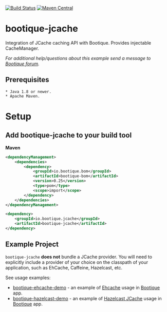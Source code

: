<!--
  Licensed to ObjectStyle LLC under one
  or more contributor license agreements.  See the NOTICE file
  distributed with this work for additional information
  regarding copyright ownership.  The ObjectStyle LLC licenses
  this file to you under the Apache License, Version 2.0 (the
  "License"); you may not use this file except in compliance
  with the License.  You may obtain a copy of the License at

    http://www.apache.org/licenses/LICENSE-2.0

  Unless required by applicable law or agreed to in writing,
  software distributed under the License is distributed on an
  "AS IS" BASIS, WITHOUT WARRANTIES OR CONDITIONS OF ANY
  KIND, either express or implied.  See the License for the
  specific language governing permissions and limitations
  under the License.
  -->

[![Build Status](https://travis-ci.org/bootique/bootique-jcache.svg)](https://travis-ci.org/bootique/bootique-jcache)
[![Maven Central](https://maven-badges.herokuapp.com/maven-central/io.bootique.jcache/bootique-jcache/badge.svg)](https://maven-badges.herokuapp.com/maven-central/io.bootique.jcache/bootique-jcache/)

# bootique-jcache

Integration of JCache caching API with Bootique. Provides injectable CacheManager. 

*For additional help/questions about this example send a message to
[Bootique forum](https://groups.google.com/forum/#!forum/bootique-user).*
   
## Prerequisites
      
    * Java 1.8 or newer.
    * Apache Maven.
      
# Setup

## Add bootique-jcache to your build tool
**Maven**
```xml
<dependencyManagement>
    <dependencies>
        <dependency>
            <groupId>io.bootique.bom</groupId>
            <artifactId>bootique-bom</artifactId>
            <version>0.25</version>
            <type>pom</type>
            <scope>import</scope>
        </dependency>
    </dependencies>
</dependencyManagement>

<dependency>
    <groupId>io.bootique.jcache</groupId>
    <artifactId>bootique-jcache</artifactId>
</dependency>
```

## Example Project

`bootique-jcache` **does not** bundle a JCache provider. You will need to explicitly include a provider of your choice 
on the classpath of your application, such as EhCache, Caffeine, Hazelcast, etc.

See usage examples:
* [bootique-ehcache-demo](https://github.com/bootique-examples/bootique-jcache-demo/tree/master/bootique-ehcache-demo) -
an example of [Ehcache](http://www.ehcache.org) usage in [Bootique](http://bootique.io) app. 
* [bootique-hazelcast-demo](https://github.com/bootique-examples/bootique-jcache-demo/tree/master/bootique-hazelcast-demo) - 
an example of [Hazelcast JCache](http://docs.hazelcast.org/docs/3.4/manual/html/jcache.html) usage in [Bootique](http://bootique.io) app.

